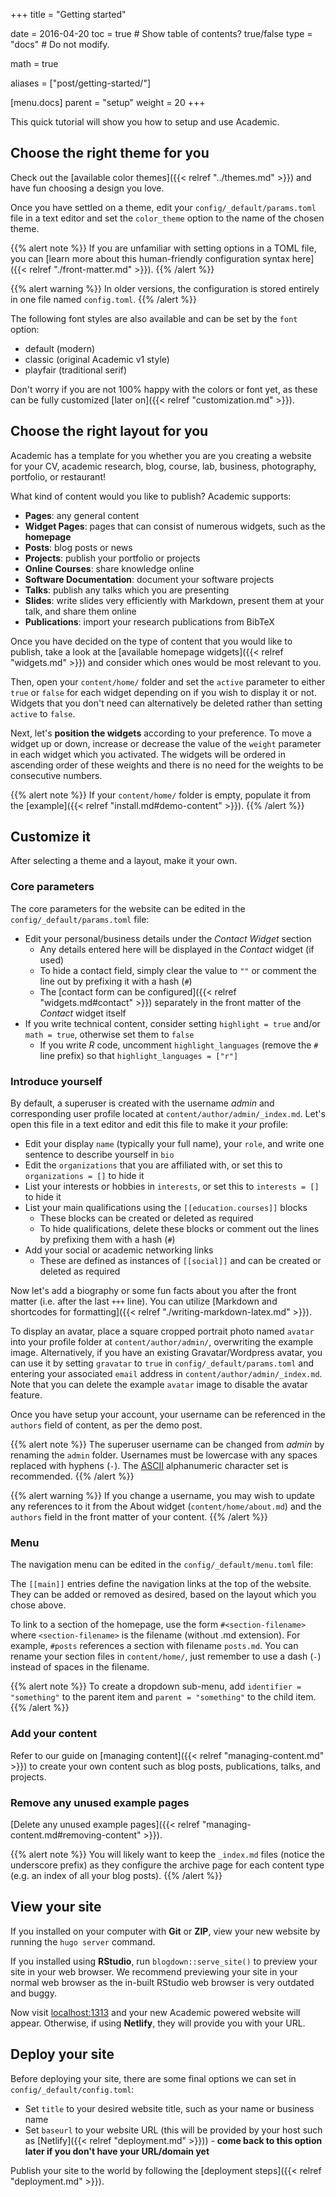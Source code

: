 +++
title = "Getting started"

date = 2016-04-20
toc = true  # Show table of contents? true/false
type = "docs"  # Do not modify.

math = true

aliases = ["post/getting-started/"]

[menu.docs]
    parent = "setup"
    weight = 20
+++

This quick tutorial will show you how to setup and use Academic.

## Choose the right theme for you

Check out the [available color themes]({{< relref "../themes.md" >}}) and have fun choosing a design you love.

Once you have settled on a theme, edit your `config/_default/params.toml` file in a text editor and set the `color_theme` option to the name of the chosen theme.

{{% alert note %}}
If you are unfamiliar with setting options in a TOML file, you can [learn more about this human-friendly configuration syntax here]({{< relref "./front-matter.md" >}}).
{{% /alert %}}

{{% alert warning %}}
In older versions, the configuration is stored entirely in one file named `config.toml`.
{{% /alert %}}

The following font styles are also available and can be set by the `font` option:

- default (modern)
- classic (original Academic v1 style)
- playfair (traditional serif)

Don't worry if you are not 100% happy with the colors or font yet, as these can be fully customized [later on]({{< relref "customization.md" >}}).

## Choose the right layout for you

Academic has a template for you whether you are you creating a website for your CV, academic research, blog, course, lab, business, photography, portfolio, or restaurant!

What kind of content would you like to publish? Academic supports:

- **Pages**: any general content
- **Widget Pages**: pages that can consist of numerous widgets, such as the **homepage**
- **Posts**: blog posts or news
- **Projects**: publish your portfolio or projects
- **Online Courses**: share knowledge online
- **Software Documentation**: document your software projects
- **Talks**: publish any talks which you are presenting
- **Slides**: write slides very efficiently with Markdown, present them at your talk, and share them online
- **Publications**: import your research publications from BibTeX

Once you have decided on the type of content that you would like to publish, take a look at the [available homepage widgets]({{< relref "widgets.md" >}}) and consider which ones would be most relevant to you.

Then, open your `content/home/` folder and set the `active` parameter to either `true` or `false` for each widget depending on if you wish to display it or not. Widgets that you don't need can alternatively be deleted rather than setting `active` to `false`.

Next, let's **position the widgets** according to your preference. To move a widget up or down, increase or decrease the value of the `weight` parameter in each widget which you activated. The widgets will be ordered in ascending order of these weights and there is no need for the weights to be consecutive numbers.

{{% alert note %}}
If your `content/home/` folder is empty, populate it from the [example]({{< relref "install.md#demo-content" >}}).
{{% /alert %}}

## Customize it

After selecting a theme and a layout, make it your own.

### Core parameters

The core parameters for the website can be edited in the `config/_default/params.toml` file:

- Edit your personal/business details under the *Contact Widget* section
  - Any details entered here will be displayed in the *Contact* widget (if used)
  - To hide a contact field, simply clear the value to `""` or comment the line out by prefixing it with a hash (`#`) 
  - The [contact form can be configured]({{< relref "widgets.md#contact" >}}) separately in the front matter of the *Contact* widget itself
- If you write technical content, consider setting `highlight = true` and/or `math = true`, otherwise set them to `false`
  - If you write *R* code, uncomment `highlight_languages` (remove the `#` line prefix) so that `highlight_languages = ["r"]`

### Introduce yourself

By default, a superuser is created with the username *admin* and corresponding user profile located at `content/author/admin/_index.md`. Let's open this file in a text editor and edit this file to make it *your* profile:

- Edit your display `name` (typically your full name), your `role`, and write one sentence to describe yourself in `bio`
- Edit the `organizations` that you are affiliated with, or set this to `organizations = []` to hide it
- List your interests or hobbies in `interests`, or set this to `interests = []` to hide it
- List your main qualifications using the `[[education.courses]]` blocks
  - These blocks can be created or deleted as required
  - To hide qualifications, delete these blocks or comment out the lines by prefixing them with a hash (`#`)
- Add your social or academic networking links
  - These are defined as instances of `[[social]]` and can be created or deleted as required

Now let's add a biography or some fun facts about you after the front matter (i.e. after the last `+++` line). You can utilize [Markdown and shortcodes for formatting]({{< relref "./writing-markdown-latex.md" >}}).

To display an avatar, place a square cropped portrait photo named `avatar` into your profile folder at `content/author/admin/`, overwriting the example image. Alternatively, if you have an existing Gravatar/Wordpress avatar, you can use it by setting `gravatar` to `true` in `config/_default/params.toml` and entering your associated `email` address in `content/author/admin/_index.md`. Note that you can delete the example `avatar` image to disable the avatar feature.

Once you have setup your account, your username can be referenced in the `authors` field of content, as per the demo post.

{{% alert note %}}
The superuser username can be changed from *admin* by renaming the `admin` folder. Usernames must be lowercase with any spaces replaced with hyphens (`-`). The [ASCII](https://www.w3schools.com/charsets/ref_html_ascii.asp) alphanumeric character set is recommended.
{{% /alert %}}

{{% alert warning %}}
If you change a username, you may wish to update any references to it from the About widget (`content/home/about.md`) and the `authors` field in the front matter of your content.
{{% /alert %}}

### Menu

The navigation menu can be edited in the `config/_default/menu.toml` file:

The `[[main]]` entries define the navigation links at the top of the website. They can be added or removed as desired, based on the layout which you chose above.

To link to a section of the homepage, use the form `#<section-filename>` where `<section-filename>` is the filename (without .md extension). For example, `#posts` references a section with filename `posts.md`. You can rename your section files in `content/home/`, just remember to use a dash (`-`) instead of spaces in the filename. 

{{% alert note %}}
To create a dropdown sub-menu, add `identifier = "something"` to the parent item and `parent = "something"` to the child item.
{{% /alert %}}

### Add your content

Refer to our guide on [managing content]({{< relref "managing-content.md" >}}) to create your own content such as blog posts, publications, talks, and projects.

### Remove any unused example pages

[Delete any unused example pages]({{< relref "managing-content.md#removing-content" >}}).

{{% alert note %}}
You will likely want to keep the `_index.md` files (notice the underscore prefix) as they configure the archive page for each content type (e.g. an index of all your blog posts).
{{% /alert %}}

## View your site

If you installed on your computer with **Git** or **ZIP**, view your new website by running the `hugo server` command.

If you installed using **RStudio**, run `blogdown::serve_site()` to preview your site in your web browser. We recommend previewing your site in your normal web browser as the in-built RStudio web browser is very outdated and buggy.

Now visit [localhost:1313](http://localhost:1313) and your new Academic powered website will appear. Otherwise, if using **Netlify**, they will provide you with your URL.

## Deploy your site

Before deploying your site, there are some final options we can set in `config/_default/config.toml`:

- Set `title` to your desired website title, such as your name or business name
- Set `baseurl` to your website URL (this will be provided by your host such as [Netlify]({{< relref "deployment.md" >}})) - **come back to this option later if you don't have your URL/domain yet**

Publish your site to the world by following the [deployment steps]({{< relref "deployment.md" >}}).
